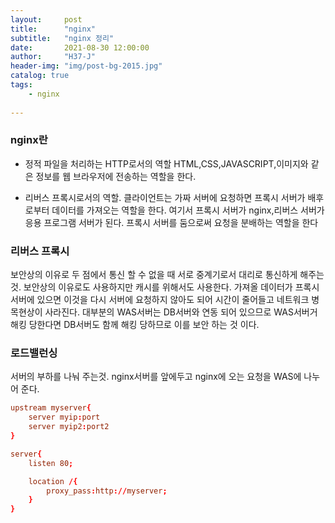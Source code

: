 ```yaml
---
layout:     post
title:      "nginx"
subtitle:   "nginx 정리"
date:       2021-08-30 12:00:00
author:     "H37-J"
header-img: "img/post-bg-2015.jpg"
catalog: true
tags:
    - nginx
    
---
```


### nginx란

* 정적 파일을 처리하는 HTTP로서의 역할 HTML,CSS,JAVASCRIPT,이미지와 같은 정보를 웹 브라우저에 전송하는 역할을 한다.

* 리버스 프록시로서의 역할. 클라이언트는 가짜 서버에 요청하면 프록시 서버가 배후로부터 데이터를 가져오는 역할을 한다. 여기서 프록시 서버가 nginx,리버스 서버가 응용 프로그램 서버가 된다. 프록시 서버를 둠으로써 요청을 분배하는 역할을 한다

### 리버스 프록시

보안상의 이유로 두 점에서 통신 할 수 없을 때 서로 중계기로서 대리로 통신하게 해주는 것.
보안상의 이유로도 사용하지만 캐시를 위해서도 사용한다. 가져올 데이터가 프록시 서버에 있으면 이것을 다시 서버에 요청하지 않아도 되어 시간이 줄어들고 네트워크 병목현상이 사라진다.
대부분의 WAS서버는 DB서버와 연동 되어 있으므로 WAS서버거 해킹 당한다면 DB서버도 함께 해킹 당하므로 이를 보안 하는 것 이다.

### 로드밸런싱

서버의 부하를 나눠 주는것.
nginx서버를 앞에두고 nginx에 오는 요청을 WAS에 나누어 준다.

```conf
upstream myserver{
    server myip:port
    server myip2:port2
}

server{
    listen 80;

    location /{
        proxy_pass:http://myserver;
    }
}
```




